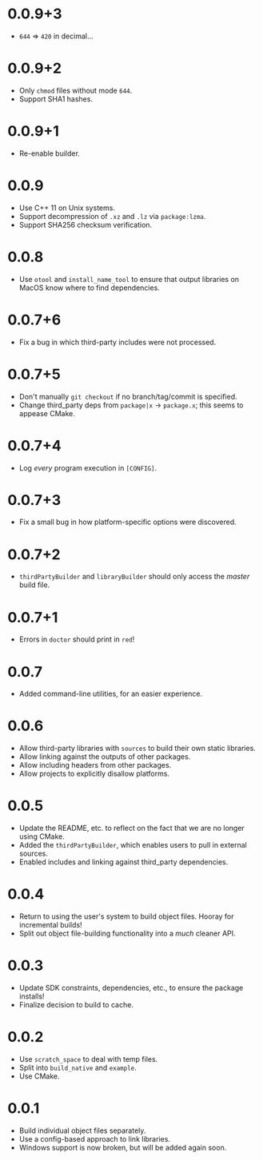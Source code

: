 # 0.0.9+3
* `644` => `420` in decimal...

# 0.0.9+2
* Only `chmod` files without mode `644`.
* Support SHA1 hashes.

# 0.0.9+1
* Re-enable builder.

# 0.0.9
* Use C++ 11 on Unix systems.
* Support decompression of `.xz` and `.lz` via `package:lzma`.
* Support SHA256 checksum verification.

# 0.0.8
* Use `otool` and `install_name_tool` to ensure that output
libraries on MacOS know where to find dependencies.

# 0.0.7+6
* Fix a bug in which third-party includes were not processed.

# 0.0.7+5
* Don't manually `git checkout` if no branch/tag/commit is specified.
* Change third_party deps from `package|x` -> `package.x`; this seems to appease CMake.

# 0.0.7+4
* Log *every* program execution in `[CONFIG]`.

# 0.0.7+3
* Fix a small bug in how platform-specific options were discovered.

# 0.0.7+2
* `thirdPartyBuilder` and `libraryBuilder` should only access the
*master* build file.

# 0.0.7+1
* Errors in `doctor` should print in `red`!

# 0.0.7
* Added command-line utilities, for an easier experience.

# 0.0.6
* Allow third-party libraries with `sources` to build their own
static libraries.
* Allow linking against the outputs of other packages.
* Allow including headers from other packages.
* Allow projects to explicitly disallow platforms.

# 0.0.5
* Update the README, etc. to reflect on the fact that we are no longer
using CMake.
* Added the `thirdPartyBuilder`, which enables users to pull
in external sources.
* Enabled includes and linking against third_party dependencies.

# 0.0.4
* Return to using the user's system to build object files. Hooray for incremental builds!
* Split out object file-building functionality into a *much* cleaner API.

# 0.0.3
* Update SDK constraints, dependencies, etc., to ensure the package
installs!
* Finalize decision to build to cache.

# 0.0.2
* Use `scratch_space` to deal with temp files.
* Split into `build_native` and `example`.
* Use CMake.

# 0.0.1
* Build individual object files separately.
* Use a config-based approach to link libraries.
* Windows support is now broken, but will be added again
soon.
